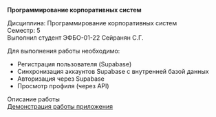 **Программирование корпоративных систем**

Дисциплина: Программирование корпоративных систем<br>
Семестр: 5<br>
Выполнил студент ЭФБО-01-22 Сейранян С.Г.<br>

Для выполнения работы необходимо:
- Регистрация пользователя (Supabase)
- Синхронизация аккаунтов Supabase с внутренней базой данных
- Авторизация через Supabase
- Просмотр профиля (через API)

Описание работы<br>
[Демонстрация работы приложения](..%2F..%2F..%2FVideos%2FScreen%20Recordings%2FScreen%20Recording%202024-11-26%20100655.mp4)